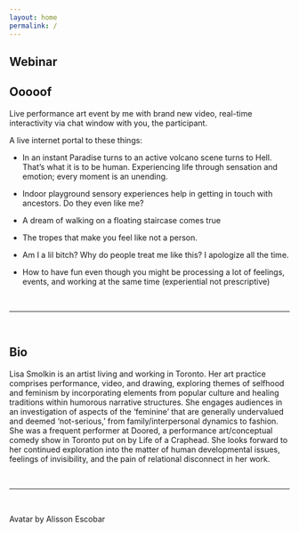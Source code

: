 ```yaml
---
layout: home
permalink: /
---
```


## Webinar 
## Ooooof

Live performance art event by me with brand new video, real-time interactivity via chat window with you, the participant.

A live internet portal to these things:

- In an instant Paradise turns to an active volcano scene turns to Hell. That’s what it is to be human. Experiencing life through sensation and emotion; every moment is an unending.

- Indoor playground sensory experiences help in getting in touch with ancestors. Do they even like me?

- A dream of walking on a floating staircase comes true

- The tropes that make you feel like not a person.

- Am I a lil bitch? Why do people treat me like this? I apologize all the time.

- How to have fun even though you might be processing a lot of feelings, events, and working at the same time (experiential not prescriptive)

<br>

---

<br>

## Bio

Lisa Smolkin is an artist living and working in Toronto. Her art practice comprises performance, video, and drawing, exploring themes of selfhood and feminism by incorporating elements from popular culture and healing traditions within humorous narrative structures. She engages audiences in an investigation of aspects of the ‘feminine’ that are generally undervalued and deemed ‘not-serious,’ from family/interpersonal dynamics to fashion. She was a frequent performer at Doored, a performance art/conceptual comedy show in Toronto put on by Life of a Craphead. She looks forward to her continued exploration into the matter of human developmental issues, feelings of invisibility, and the pain of relational disconnect in her work.

<br>

---

<br>

Avatar by Alisson Escobar


